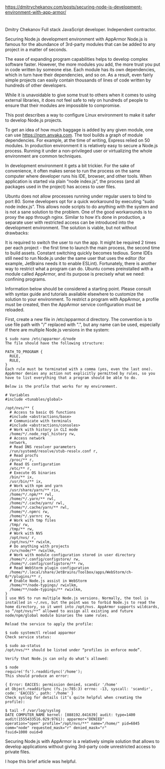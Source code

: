 
##
#
https://dmitrychekanov.com/posts/securing-node-js-development-environment-with-app-armor/
#
##


Dmitry Chekanov 
Full stack JavaScript developer.
Independent contractor.

Securing Node.js development environment with AppArmor
Node.js is famous for the abundance of 3rd-party modules that can be added to any project in a matter of seconds.

The ease of expanding program capabilities helps to develop complex software faster. However, the more modules you add, the more trust you put in code written by someone else. Each module has its own dependencies, which in turn have their dependencies, and so on. As a result, even fairly simple projects can easily contain thousands of lines of code written by hundreds of other developers.

While it is unavoidable to give some trust to others when it comes to using external libraries, it does not feel safe to rely on hundreds of people to ensure that their modules are impossible to compromise.

This post describes a way to configure Linux environment to make it safer to develop Node.js projects.

To get an idea of how much baggage is added by any given module, one can use https://npm.anvaka.com. The tool builds a graph of module dependencies. For example, at the time of writing, Express relied on 50 modules.
In production environment it is relatively easy to secure a Node.js process. Running it under a non-privileged user or virtualizing the whole environment are common techniques.

In development environment it gets a bit trickier. For the sake of convenience, it often makes sense to run the process on the same computer where developer runs his IDE, browser, and other tools. When application is started via plain “node index.js”, the process (and all packages used in the project) has access to user files.

Ubuntu does not allow processes running under regular users to bind to port 80. Some developers opt for a quick workaround by executing “sudo node index.js”. This allows node scripts to do anything with the system and is not a sane solution to the problem. One of the good workarounds is to proxy the app through nginx.
Similar to how it’s done in production, a separate user with restricted access can be introduced into the development environment. The solution is viable, but not without drawbacks:

It is required to switch the user to run the app. It might be required 2 times per each project - the first time to launch the main process, the second time to build assets. Constant switching quickly becomes tedious.
Some IDEs still need to run Node.js under the same user that uses the editor (for example, JetBrains needs it to enable ESLint).
Fortunately, there is another way to restrict what a program can do. Ubuntu comes preinstalled with a module called AppArmor, and its purpose is precisely what we need: confining programs.

Information below should be considered a starting point. Please consult with syntax guide and tutorials available elsewhere to customize the solution to your environment.
To restrict a program with AppArmor, a profile must be created, then the AppArmor service configuration must be reloaded.

First, create a new file in /etc/apparmor.d directory. The convention is to use file path with "/" replaced with ".", but any name can be used, especially if there are multiple Node.js versions in the system:
```
$ sudo nano /etc/apparmor.d/node
The file should have the following structure:

PATH_TO_PROGRAM {
  RULE,
  RULE,
}
Each rule must be terminated with a comma (yes, even the last one). AppArmor denies any action not explicitly permitted by rules, so you have to list everything that a program should be able to do.

Below is the profile that works for my environment.

# Variables
#include <tunables/global>

/opt/nvs/** {
  # Access to basic OS functions
  #include <abstractions/base>
  # Communicate with terminals
  #include <abstractions/consoles>
  # Work with history in CLI mode
  /home/*/.node_repl_history rw,
  # Access network
  network,
  # Read DNS resolver parameters
  /run/systemd/resolve/stub-resolv.conf r,
  # Read procfs
  /proc/** r,
  # Read OS configuration
  /etc/** r,
  # Execute OS binaries
  /bin/** ix,
  /usr/bin/** ix,
  # Work with npm and yarn
  /usr/share/yarn/** rix,
  /home/*/.npm/** rwl,
  /home/*/.yarn/** rwl,
  /home/*/.cache/yarn/ rwl,
  /home/*/.cache/yarn/** rwl,
  /home/*/.npmrc rw,
  /home/*/.yarnrc rw,
  # Work with tmp files
  /tmp/ rw,
  /tmp/** rw,
  # Work with NVS
  /opt/nvs/ r,
  /opt/nvs/** rwixlm,
  # Do anything with projects
  /srv/node/** rwixlkm,
  # Work with module configuration stored in user directory
  /home/*/.config/configstore/ rw,
  /home/*/.config/configstore/** rw,
  # Read WebStorm plugin configuration
  /home/*/.local/share/JetBrains/Toolbox/apps/WebStorm/ch-0/*/plugins/** r,
  # Enable Node.js assist in WebStorm
  /home/**/node-typings/ rwixlkm,
  /home/**/node-typings/** rwixlkm,
}
I use NVS to run multiple Node.js versions. Normally, the tool is installed in ~/.nvs, but the point was to forbid Node.js to read the home directory, so it went into /opt/nvs. AppArmor supports wildcards, so “/opt/nvs/**” allowed to assign all existing and future node/npm/global module binaries the same rules.

Reload the service to apply the profile:

$ sudo systemctl reload apparmor
Check service status:

$ sudo aa-status
/opt/nvs/** should be listed under “profiles in enforce mode”.

Verify that Node.js can only do what’s allowed:

$ node
require('fs').readdirSync('/home');
This should produce an error:

{ Error: EACCES: permission denied, scandir '/home'
at Object.readdirSync (fs.js:785:3) errno: -13, syscall: 'scandir', code: 'EACCES', path: '/home' }
Check syslog for details (it’s quite helpful when creating the profile):

$ tail -f /var/log/syslog
DATE COMPUTER_NAME kernel: [888192.041639] audit: type=1400 audit(1555433516.029:9761): apparmor="DENIED"
operation="open" profile="/opt/nvs/**" name="/home/" pid=6845 comm="node" requested_mask="r" denied_mask="r"
fsuid=1000 ouid=0

```        
Securing Node.js with AppArmor is a relatively simple solution that allows to develop applications without giving 3rd-party code unrestricted access to private files.

I hope this brief article was helpful.
